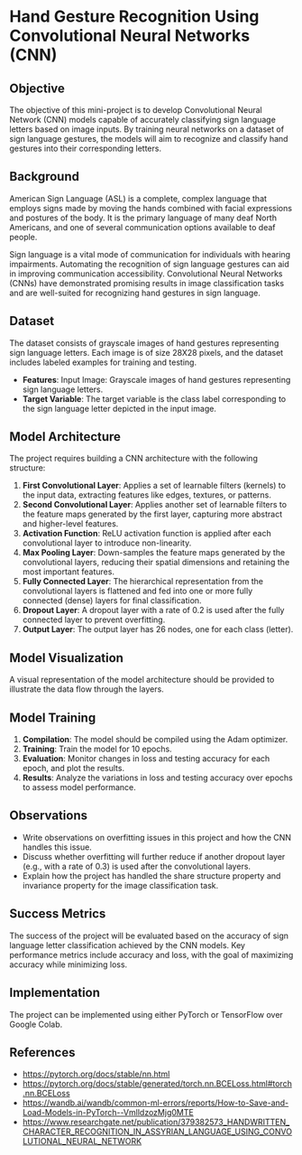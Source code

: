 # Hand Gesture Recognition Using Convolutional Neural Networks (CNN)

## Objective
The objective of this mini-project is to develop Convolutional Neural Network (CNN) models capable of accurately classifying sign language letters based on image inputs. By training neural networks on a dataset of sign language gestures, the models will aim to recognize and classify hand gestures into their corresponding letters.

## Background
American Sign Language (ASL) is a complete, complex language that employs signs made by moving the hands combined with facial expressions and postures of the body. It is the primary language of many deaf North Americans, and one of several communication options available to deaf people.

Sign language is a vital mode of communication for individuals with hearing impairments. Automating the recognition of sign language gestures can aid in improving communication accessibility. Convolutional Neural Networks (CNNs) have demonstrated promising results in image classification tasks and are well-suited for recognizing hand gestures in sign language.

## Dataset
The dataset consists of grayscale images of hand gestures representing sign language letters. Each image is of size 28X28 pixels, and the dataset includes labeled examples for training and testing.

- **Features**: Input Image: Grayscale images of hand gestures representing sign language letters.
- **Target Variable**: The target variable is the class label corresponding to the sign language letter depicted in the input image.

## Model Architecture
The project requires building a CNN architecture with the following structure:

1. **First Convolutional Layer**: Applies a set of learnable filters (kernels) to the input data, extracting features like edges, textures, or patterns.
2. **Second Convolutional Layer**: Applies another set of learnable filters to the feature maps generated by the first layer, capturing more abstract and higher-level features.
3. **Activation Function**: ReLU activation function is applied after each convolutional layer to introduce non-linearity.
4. **Max Pooling Layer**: Down-samples the feature maps generated by the convolutional layers, reducing their spatial dimensions and retaining the most important features.
5. **Fully Connected Layer**: The hierarchical representation from the convolutional layers is flattened and fed into one or more fully connected (dense) layers for final classification.
6. **Dropout Layer**: A dropout layer with a rate of 0.2 is used after the fully connected layer to prevent overfitting.
7. **Output Layer**: The output layer has 26 nodes, one for each class (letter).

## Model Visualization
A visual representation of the model architecture should be provided to illustrate the data flow through the layers.

## Model Training
1. **Compilation**: The model should be compiled using the Adam optimizer.
2. **Training**: Train the model for 10 epochs.
3. **Evaluation**: Monitor changes in loss and testing accuracy for each epoch, and plot the results.
4. **Results**: Analyze the variations in loss and testing accuracy over epochs to assess model performance.

## Observations
- Write observations on overfitting issues in this project and how the CNN handles this issue.
- Discuss whether overfitting will further reduce if another dropout layer (e.g., with a rate of 0.3) is used after the convolutional layers.
- Explain how the project has handled the share structure property and invariance property for the image classification task.

## Success Metrics
The success of the project will be evaluated based on the accuracy of sign language letter classification achieved by the CNN models. Key performance metrics include accuracy and loss, with the goal of maximizing accuracy while minimizing loss.

## Implementation
The project can be implemented using either PyTorch or TensorFlow over Google Colab.

## References
- https://pytorch.org/docs/stable/nn.html
- https://pytorch.org/docs/stable/generated/torch.nn.BCELoss.html#torch.nn.BCELoss
- https://wandb.ai/wandb/common-ml-errors/reports/How-to-Save-and-Load-Models-in-PyTorch--VmlldzozMjg0MTE
- https://www.researchgate.net/publication/379382573_HANDWRITTEN_CHARACTER_RECOGNITION_IN_ASSYRIAN_LANGUAGE_USING_CONVOLUTIONAL_NEURAL_NETWORK
